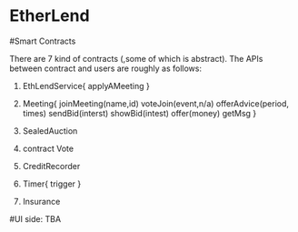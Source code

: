# EtherLend

#Smart Contracts

There are 7 kind of contracts (,some of which is abstract). The APIs between contract and users are roughly as follows:

1. EthLendService{
  applyAMeeting
}

2. Meeting{
  joinMeeting(name,id)
  voteJoin(event,n/a)
  offerAdvice(period, times)
  sendBid(interst)
  showBid(intest)
  offer(money)
  getMsg
}

3. SealedAuction

4. contract Vote

5. CreditRecorder

6. Timer{
  trigger
}

7. Insurance


#UI side: TBA
